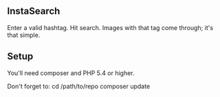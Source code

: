 ## InstaSearch

Enter a valid hashtag. Hit search. Images with that tag come through; it's that simple.

## Setup

You'll need composer and PHP 5.4 or higher.

Don't forget to:
    cd /path/to/repo
    composer update